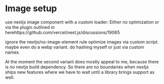 # Image setup

use nextjs image component with a custom loader:
Either no optimization or via the plugin
outlined in herehttps://github.com/vercel/next.js/discussions/19065


ignore the nextjs/no-image-element rule
optimize images via custom script.
maybe even do a webp variant.
do hashing myself or just via custom names.


At the moment the second variant does mostly appeal to me, because there is no
nextjs build dependency.
So there are no boundaries when nextjs ships new features where we have to wait until a library brings support as well.

